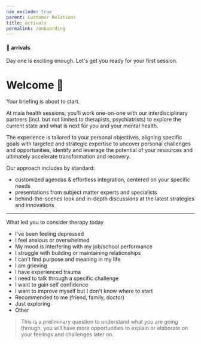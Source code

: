 ```yaml
---
nav_exclude: true
parent: Customer Relations
title: arrivals
permalink: /onboarding
---
```

#### 🛬 arrivals

Day one is exciting enough.
Let's get you ready for your first session.

# Welcome 🔖

Your briefing is about to start.

At maia health sessions, you'll work one-on-one with our interdisciplinary partners (incl. but not limited to therapists, psychiatrists) to explore the current state and what is next for you and your mental health.

The experience is tailored to your personal objectives, aligning specific goals with targeted and strategic expertise to uncover personal challenges and opportunities, identify and leverage the potential of your resources and ultimately accelerate transformation and recovery.

Our approach includes by standard:
- customized agendas & effortless integration, centered on your specific needs
- presentations from subject matter experts and specialists
- behind-the-scenes look and in-depth discussions at the latest strategies and innovations


---

What led you to consider therapy today

- I've been feeling depressed
- I feel anxious or overwhelmed
- My mood is interfering with my job/school performance
- I struggle with building or maintaining relationships
- I can't find purpose and meaning in my life
- I am grieving
- I have experienced trauma
- I need to talk through a specific challenge
- I want to gain self confidence
- I want to improve myself but I don't know where to start
- Recommended to me (friend, family, doctor)
- Just exploring
- Other

> This is a preliminary question to understand what you are going through, you will have more opportunities to explain or elaborate on your feelings and challenges later on.

